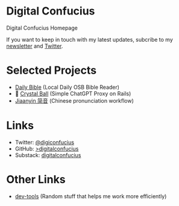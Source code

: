 # Digital Confucius
Digital Confucius Homepage

If you want to keep in touch with my latest updates, subcribe to my [newsletter](https://digitalconfucius.substack.com/) and [Twitter](https://twitter.com/digiconfucius).

# Selected Projects
- [Daily Bible](https://digitalconfucius.github.io/daily-bible/) (Local Daily OSB Bible Reader)
- 🔮 [Crystal Ball](https://crystal-ball.onrender.com/) (Simple ChatGPT Proxy on Rails)
- [Jiaanyin 简音](https://github.com/digitalconfucius/jianyin) (Chinese pronunciation workflow)

# Links
- Twitter: [@digiconfucius](https://twitter.com/digiconfucius)
- GitHub: [>digitalconfucius](https://github.com/digitalconfucius)
- Substack: [digitalconfucius](https://digitalconfucius.substack.com/)

# Other Links
- [dev-tools](https://github.com/digitalconfucius/dev-tools) (Random stuff that helps me work more efficiently)
